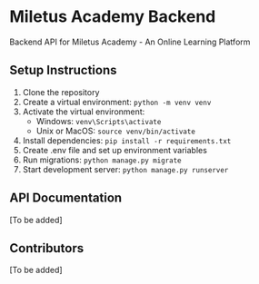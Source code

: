 # Miletus Academy Backend

Backend API for Miletus Academy - An Online Learning Platform

## Setup Instructions

1. Clone the repository
2. Create a virtual environment: `python -m venv venv`
3. Activate the virtual environment: 
   - Windows: `venv\Scripts\activate`
   - Unix or MacOS: `source venv/bin/activate`
4. Install dependencies: `pip install -r requirements.txt`
5. Create .env file and set up environment variables
6. Run migrations: `python manage.py migrate`
7. Start development server: `python manage.py runserver`

## API Documentation

[To be added]

## Contributors

[To be added]
